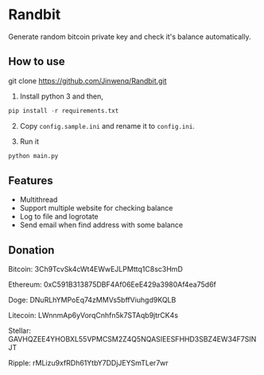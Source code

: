 # Randbit
Generate random bitcoin private key and check it's balance automatically.

## How to use

git clone https://github.com/Jinwenq/Randbit.git

1. Install python 3 and then,
```python
pip install -r requirements.txt
```

2. Copy `config.sample.ini` and rename it to `config.ini`.

3. Run it
```python
python main.py
```

## Features

* Multithread
* Support multiple website for checking balance
* Log to file and logrotate
* Send email when find address with some balance


## Donation

Bitcoin:
3Ch9TcvSk4cWt4EWwEJLPMttq1C8sc3HmD

Ethereum:
0xC591B313875DBF4Af06EeE429a3980Af4ea75d6f

Doge:
DNuRLhYMPoEq74zMMVs5bffViuhgd9KQLB

Litecoin:
LWnnmAp6yVorqCnhfn5k7STAqb9jtrCK4s

Stellar:
GAVHQZEE4YHOBXL55VPMCSM2Z4Q5NQASIEESFHHD3SBZ4EW34F7SINJT

Ripple:
rMLizu9xfRDh61YtbY7DDjJEYSmTLer7wr
